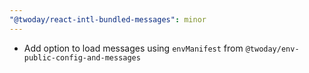 ```yaml
---
"@twoday/react-intl-bundled-messages": minor
---
```


- Add option to load messages using `envManifest` from `@twoday/env-public-config-and-messages`

